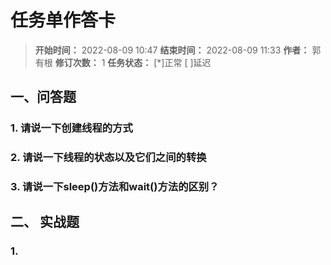 [//]: # (注释
  Date: 2022-08-09 11:32:41
  LastEditors: gyg
  LastEditTime: 2022-08-09 11:34:55
  FilePath: \note\markdown\郭有根-第二十三章作业.md
)

# 任务单作答卡

>**开始时间：** 2022-08-09 10:47 **结束时间：** 2022-08-09 11:33
**作者：** 郭有根 **修订次数：** 1 **任务状态：** [*]正常 [ ]延迟

## 一、问答题

### 1. 请说一下创建线程的方式

### 2. 请说一下线程的状态以及它们之间的转换

### 3. 请说一下sleep()方法和wait()方法的区别？

## 二、 实战题

### 1. 